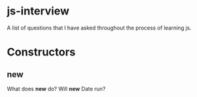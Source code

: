 js-interview
============
A list of questions that I have asked throughout the process of learning js.

# Constructors
## new
What does **new** do?
Will **new** Date run?

